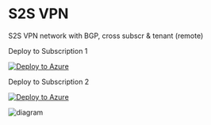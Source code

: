 # S2S VPN
S2S VPN network with BGP, cross subscr &amp; tenant (remote)

Deploy to Subscription 1

[![Deploy to Azure](https://aka.ms/deploytoazurebutton)](https://portal.azure.com/#create/Microsoft.Template/uri/https%3A%2F%2Fraw.githubusercontent.com%2Fmddazure%2F101-s2s-vpn%2Fmaster%2Ftemplate.json)

Deploy to Subscription 2

[![Deploy to Azure](https://aka.ms/deploytoazurebutton)](https://portal.azure.com/#create/Microsoft.Template/uri/https%3A%2F%2Fraw.githubusercontent.com%2Fmddazure%2F101-s2s-vpn%2Fmaster%2Fremote-template.json)


![diagram](images/s2svpn.png)